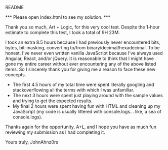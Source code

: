 README

*** Please open index.html to see my solution. *** 

Thank you so much, Art + Logic, for this very cool test. Despite the 1-hour estimate to complete this test, I took a total of 9H 23M.

I took an extra 8.5 hours because I had previously never encountered bits, bytes, bit-masking, converting to/from binary/decimal/hexadecimal. To be honest, I've never even written vanilla JavaScript because I've always used Angular, React, and/or jQuery. It is reasonable to think that I might have gone my entire career without ever encountering any of the above listed items. So I sincerely thank you for giving me a reason to face these new concepts.

* The first 4.5 hours of my total time were spent literally googling and stackoverflowing all the terms with which I was unfamiliar.
* The next 3 hours were spent just playing around with the sample values and trying to get the expected results.
* My final 2 hours were spent having fun with HTML and cleaning up my JavaScript (my code is usually littered with console.logs... like, a sea of console.logs).

Thanks again for the opportunity, A+L, and I hope you have as much fun reviewing my submission as I had completing it.


Yours truly,
JohnAhnz0rs